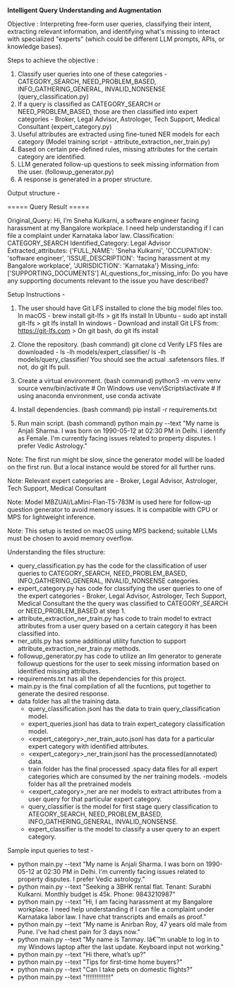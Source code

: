 **Intelligent Query Understanding and Augmentation**

Objective : Interpreting free-form user queries, classifying their intent, extracting relevant information, and identifying what's missing to interact with specialized "experts" (which could be different LLM prompts, APIs, or knowledge bases).

Steps to achieve the objective :
1. Classify user queries into one of these categories - CATEGORY_SEARCH, NEED_PROBLEM_BASED, INFO_GATHERING_GENERAL, INVALID_NONSENSE (query_classification.py)
2. If a query is classified as CATEGORY_SEARCH or NEED_PROBLEM_BASED, those are then classified into expert categories - Broker, Legal Advisor, Astrologer, Tech Support, Medical Consultant (expert_category.py)
3. Useful attributes are extracted using fine-tuned NER models for each category (Model training script - attribute_extraction_ner_train.py)
4. Based on certain pre-defined rules, missing attributes for the certain category are identified.
5. LLM generated follow-up questions to seek missing information from the user. (followup_generator.py)
6. A response is generated in a proper structure. 

Output structure - 

===== Query Result =====

Original_Query: Hi, I’m Sneha Kulkarni, a software engineer facing harassment at my Bangalore workplace. I need help understanding if I can file a complaint under Karnataka labor law.
Classification:  CATEGORY_SEARCH
Identified_Category: Legal Advisor
Extracted_attributes: {'FULL_NAME': 'Sneha Kulkarni', 'OCCUPATION': 'software engineer', 'ISSUE_DESCRIPTION': 'facing harassment at my Bangalore workplace', 'JURISDICTION': 'Karnataka'} Missing_info: ['SUPPORTING_DOCUMENTS'] 
AI_questions_for_missing_info: Do you have any supporting documents relevant to the issue you have described?
 
Setup Instructions - 

1. The user should have Git LFS installed to clone the big model files too.
   In macOS - brew install git-lfs > git lfs install
   In Ubuntu - sudo apt install git-lfs > git lfs install
   In windows - Download and install Git LFS from: https://git-lfs.com > On git bash, do git lfs install

2. Clone the repository.
(bash command)
git clone <your-repo-url>
cd <your-project-folder>
Verify LFS files are downloaded -
ls -lh models/expert_classifier/
ls -lh models/query_classifier/
You should see the actual .safetensors files. If not, do git lfs pull.

3. Create a virtual environment.
(bash command)
python3 -m venv venv
source venv/bin/activate  # On Windows use venv\Scripts\activate # If using anaconda environment, use conda activate <virtual environment name>

4. Install dependencies.
(bash command)
pip install -r requirements.txt

5. Run main script.
(bash command)
python main.py --text "My name is Anjali Sharma. I was born on 1990-05-12 at 02:30 PM in Delhi. I identify as Female. I'm currently facing issues related to property disputes. I prefer Vedic Astrology."

Note: The first run might be slow, since the generator model will be loaded on the first run. But a local instance would be stored for all further runs.

Note: Relevant expert categories are - Broker, Legal Advisor, Astrologer, Tech Support, Medical Consultant

Note: Model MBZUAI/LaMini-Flan-T5-783M is used here for follow-up question generator to avoid memory issues. It is compatible with CPU or MPS for lightweight inference.

Note: This setup is tested on macOS using MPS backend; suitable LLMs must be chosen to avoid memory overflow.

Understanding the files structure:
- query_classification.py has the code for the classification of user queries to CATEGORY_SEARCH, NEED_PROBLEM_BASED, INFO_GATHERING_GENERAL, INVALID_NONSENSE categories.
- expert_category.py has code for classifying the user queries to one of the expert categories - Broker, Legal Advisor, Astrologer, Tech Support, Medical Consultant the the query was classified to CATEGORY_SEARCH or NEED_PROBLEM_BASED at step 1.
- attribute_extraction_ner_train.py has code to train model to extract attributes from a user query based on a certain category it has been classified into.
- ner_utils.py has some additional utility function to support attribute_extraction_ner_train.py methods.
- followup_generator.py has code to utilize an llm generator to generate followup questions for the user to seek missing information based on identified missing attributes.
- requirements.txt has all the dependencies for this project.
- main.py is the final compilation of all the fucntions, put together to generate the desired response.
- data folder has all the training data.
    - query_classification.jsonl has the data to train query_classification model.
    - expert_queries.jsonl has data to train expert_category classification model.
    - <expert_category>_ner_train_auto.jsonl has data for a particular expert category with identified attributes.
    - <expert_category>_ner_train.jsonl has the processed(annotated) data.
    - train folder has the final processed .spacy data files for all expert categories which are consumed by the ner training models.
-models folder has all the pretrained models 
    - <expert_category>_ner are ner models to extract attributes from a user query for that particular expert category.
    - query_classifier is the model for first stage query classification to ATEGORY_SEARCH, NEED_PROBLEM_BASED, INFO_GATHERING_GENERAL, INVALID_NONSENSE.
    - expert_classifier is the model to classify a user query to an expert category.

Sample input queries to test - 
- python main.py --text "My name is Anjali Sharma. I was born on 1990-05-12 at 02:30 PM in Delhi. I'm currently facing issues related to property disputes. I prefer Vedic astrology."
- python main.py --text "Seeking a 3BHK rental flat. Tenant: Surabhi Kulkarni. Monthly budget is 45k. Phone: 9843210987"
- python main.py --text "Hi, I am facing harassment at my Bangalore workplace. I need help understanding if I can file a complaint under Karnataka labor law. I have chat transcripts and emails as proof."
- python main.py --text "My name is Anirban Roy, 47 years old male from Pune. I've had chest pain for 3 days now."
- python main.py --text "My name is Tanmay. Iâ€™m unable to log in to my Windows laptop after the last update. Keyboard input not working."
- python main.py --text "Hi there, what’s up?"
- python main.py --text "Tips for first-time home buyers?"
- python main.py --text "Can I take pets on domestic flights?"
- python main.py --text "!!!!!!!!!!!!!!"


